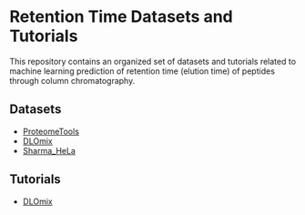 # Retention Time Datasets and Tutorials

This repository contains an organized set of datasets and tutorials related to machine learning
prediction of retention time (elution time) of peptides through column chromatography.

## Datasets

- [ProteomeTools](datasets/ProteomeTools/)
- [DLOmix](datasets/DLOmix/)
- [Sharma_HeLa](datasets/Sharma_HeLa/)

## Tutorials

- [DLOmix](https://github.com/wilhelm-lab/dlomix/blob/develop/notebooks/Example_RTModel_Walkthrough_colab.ipynb)



